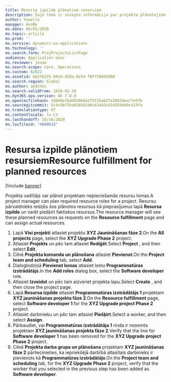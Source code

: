 ```yaml
---
title: Resursa izpilde plānotiem resursiem
description: Šajā tēmā ir sniegta informācija par projekta plānotajiem resursiem.
author: Yowelle
manager: AnnBe
ms.date: 09/01/2020
ms.topic: article
ms.prod: ''
ms.service: dynamics-ax-applications
ms.technology: ''
ms.search.form: ProjProjectsListPage
audience: Application User
ms.reviewer: josaw
ms.search.scope: Core, Operations
ms.custom: 82022
ms.assetid: bd2fb375-84c6-428a-8e54-f0f719045898
ms.search.region: Global
ms.author: andchoi
ms.search.validFrom: 2016-02-28
ms.dyn365.ops.version: AX 7.0.0
ms.openlocfilehash: 2d849e7bdd020b0a2f5f35a627e28434ea77e5fb
ms.sourcegitcommit: 5c4c9bf3ba018562d6cb3443c01d550489c415fa
ms.translationtype: HT
ms.contentlocale: lv-LV
ms.lasthandoff: 10/16/2020
ms.locfileid: "4080615"
---
```

# <a name="resource-fulfillment-for-planned-resources"></a><span data-ttu-id="be42e-103">Resursa izpilde plānotiem resursiem</span><span class="sxs-lookup"><span data-stu-id="be42e-103">Resource fulfillment for planned resources</span></span>

[!include [banner](../includes/banner.md)]

<span data-ttu-id="be42e-104">Projekta vadītājs var plānot projektam nepieciešamās resursu lomas.</span><span class="sxs-lookup"><span data-stu-id="be42e-104">A project manager can plan required resource roles for a project.</span></span> <span data-ttu-id="be42e-105">Resursu pārvaldnieks redzēs šos plānotos resursus kā pieprasījumus lapā **Resursa izpilde** un varēt piešķirt faktiskos resursus.</span><span class="sxs-lookup"><span data-stu-id="be42e-105">The resource manager will see these planned resources as requests on the **Resource fulfillment** page and can assign actual resources.</span></span>

1. <span data-ttu-id="be42e-106">Lapā **Visi projekti** atlasiet projektu **XYZ Jaunināšanas fāze 2**.</span><span class="sxs-lookup"><span data-stu-id="be42e-106">On the **All projects** page, select the **XYZ Upgrade Phase 2** project.</span></span>
2. <span data-ttu-id="be42e-107">Atlasiet **Projekts** un pēc tam atlasiet **Rediģēt**.</span><span class="sxs-lookup"><span data-stu-id="be42e-107">Select **Project** , and then select **Edit**.</span></span>
3. <span data-ttu-id="be42e-108">Cilnē **Projekta komanda un plānošana** atlasiet **Pievienot**.</span><span class="sxs-lookup"><span data-stu-id="be42e-108">On the **Project team and scheduling** tab, select **Add**.</span></span>
4. <span data-ttu-id="be42e-109">Dialoglodziņā **Pievienot lomas** atlasiet lomu **Programmatūras izstrādātājs**.</span><span class="sxs-lookup"><span data-stu-id="be42e-109">In the **Add roles** dialog box, select the **Software developer** role.</span></span>
5. <span data-ttu-id="be42e-110">Atlasiet **Izveidot** un pēc tam aizveriet projekta lapu.</span><span class="sxs-lookup"><span data-stu-id="be42e-110">Select **Create** , and then close the project page.</span></span>
6. <span data-ttu-id="be42e-111">Lapā **Resursa izpilde** atlasiet **Programmatūras izstrādātājs 1** projektam **XYZ jaunināšanas projekta fāze 2**.</span><span class="sxs-lookup"><span data-stu-id="be42e-111">On the **Resource fulfillment** page, select **Software developer 1** for the **XYZ Upgrade project Phase 2** project.</span></span>
7. <span data-ttu-id="be42e-112">Atlasiet darbinieku un pēc tam atlasiet **Piešķirt**.</span><span class="sxs-lookup"><span data-stu-id="be42e-112">Select a worker, and then select **Assign**.</span></span>
8. <span data-ttu-id="be42e-113">Pārbaudiet, vai **Programmatūras izstrādātāja 1** rinda ir noņemta projektam **XYZ jaunināšanas projekta fāze 2**.</span><span class="sxs-lookup"><span data-stu-id="be42e-113">Verify that the line for **Software developer 1** has been removed for the **XYZ Upgrade project Phase 2** project.</span></span>
9. <span data-ttu-id="be42e-114">Cilnē **Projekta darba grupa un plānošana** projektam **XYZ jaunināšanas fāze 2** pārliecinieties, ka iepriekšējā darbībā atlasītais darbinieks ir pievienots kā **Programmatūras izstrādātājs**.</span><span class="sxs-lookup"><span data-stu-id="be42e-114">On the **Project team and scheduling** tab, for the **XYZ Upgrade Phase 2** project, verify that the worker that you selected in the previous step has been added as **Software developer**.</span></span>
